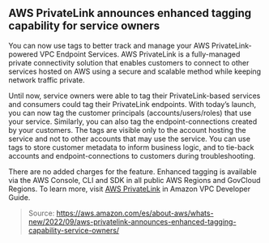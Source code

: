 ## AWS PrivateLink announces enhanced tagging capability for service owners

You can now use tags to better track and manage your AWS PrivateLink-powered VPC Endpoint Services. AWS PrivateLink is a fully-managed private connectivity solution that enables customers to connect to other services hosted on AWS using a secure and scalable method while keeping network traffic private.

Until now, service owners were able to tag their PrivateLink-based services and consumers could tag their PrivateLink endpoints. With today’s launch, you can now tag the customer principals (accounts/users/roles) that use your service. Similarly, you can also tag the endpoint-connections created by your customers. The tags are visible only to the account hosting the service and not to other accounts that may use the service. You can use tags to store customer metadata to inform business logic, and to tie-back accounts and endpoint-connections to customers during troubleshooting.

There are no added charges for the feature. Enhanced tagging is available via the AWS Console, CLI and SDK in all public AWS Regions and GovCloud Regions. To learn more, visit [AWS PrivateLink](https://docs.aws.amazon.com/vpc/latest/privatelink/vpce-interface.html) in Amazon VPC Developer Guide.

> Source: https://aws.amazon.com/es/about-aws/whats-new/2022/09/aws-privatelink-announces-enhanced-tagging-capability-service-owners/